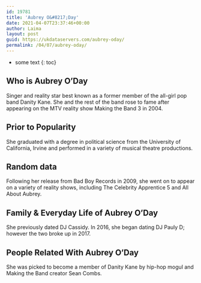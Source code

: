 ```yaml
---
id: 19781
title: 'Aubrey O&#8217;Day'
date: 2021-04-07T23:37:46+00:00
author: Laima
layout: post
guid: https://ukdataservers.com/aubrey-oday/
permalink: /04/07/aubrey-oday/
---
```


* some text
{: toc}


## Who is Aubrey O&#8217;Day
                  
                  
                  
Singer and reality star best known as a former member of the all-girl pop band Danity Kane. She and the rest of the band rose to fame after appearing on the MTV reality show Making the Band 3 in 2004.
                  
              
            
              
            
                
                
                
## Prior to Popularity
                  
                  
                  
She graduated with a degree in political science from the University of California, Irvine and performed in a variety of musical theatre productions.
                  
              
            
              
            
                
                
                
## Random data
                  
                  
                  
Following her release from Bad Boy Records in 2009, she went on to appear on a variety of reality shows, including The Celebrity Apprentice 5 and All About Aubrey.
                  
              
            
              
            
                
                
                
## Family & Everyday Life of Aubrey O&#8217;Day
                  
                  
                  
She previously dated DJ Cassidy. In 2016, she began dating DJ Pauly D; however the two broke up in 2017.
                  
              
            
              
            
                
                
                
## People Related With Aubrey O&#8217;Day
                  
                  
                  
She was picked to become a member of Danity Kane by hip-hop mogul and Making the Band creator Sean Combs.
                  
              
            
              
            
                
              
            
              
              
            
            
              
            
          
          
          